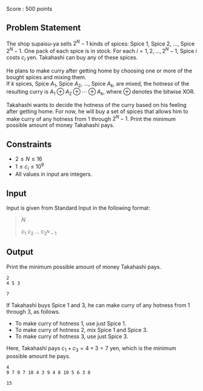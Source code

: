 Score : $500$ points

## Problem Statement

The shop supaisu-ya sells $2^N-1$ kinds of spices: Spice $1$, Spice $2$, $\ldots$, Spice $2^N-1$. One pack of each spice is in stock.
For each $i = 1, 2, \ldots, 2^N-1$, Spice $i$ costs $c_i$ yen.
Takahashi can buy any of these spices.

He plans to make curry after getting home by choosing one or more of the bought spices and mixing them.<br>
If $k$ spices, Spice $A_1$, Spice $A_2$, $\ldots$, Spice $A_k$, are mixed, the hotness of the resulting curry is $A_1 \oplus A_2 \oplus \cdots \oplus A_k$, where $\oplus$ denotes the bitwise XOR.

Takahashi wants to decide the hotness of the curry based on his feeling after getting home. For now, he will buy a set of spices that allows him to make curry of any hotness from $1$ through $2^N-1$. Print the minimum possible amount of money Takahashi pays.

## Constraints

- $2 \leq N \leq 16$
- $1 \leq c_i \leq 10^9$
- All values in input are integers.

## Input

Input is given from Standard Input in the following format:

> $N$
> 
> $c_1$ $c_2$ $\ldots$ $c_{2^N-1}$

## Output

Print the minimum possible amount of money Takahashi pays.

```input1
2
4 5 3
```

```output1
7
```

If Takahashi buys Spice $1$ and $3$, he can make curry of any hotness from $1$ through $3$, as follows.

- To make curry of hotness $1$, use just Spice $1$.
- To make curry of hotness $2$, mix Spice $1$ and Spice $3$.
- To make curry of hotness $3$, use just Spice $3$.

Here, Takahashi pays $c_1 + c_3 = 4 + 3 = 7$ yen, which is the minimum possible amount he pays.

```input2
4
9 7 9 7 10 4 3 9 4 8 10 5 6 3 8
```

```output2
15
```